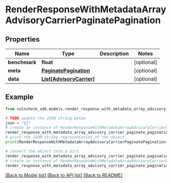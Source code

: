 # RenderResponseWithMetadataArrayAdvisoryCarrierPaginatePagination


## Properties

Name | Type | Description | Notes
------------ | ------------- | ------------- | -------------
**benchmark** | **float** |  | [optional] 
**meta** | [**PaginatePagination**](PaginatePagination.md) |  | [optional] 
**data** | [**List[AdvisoryCarrier]**](AdvisoryCarrier.md) |  | [optional] 

## Example

```python
from vulncheck_sdk.models.render_response_with_metadata_array_advisory_carrier_paginate_pagination import RenderResponseWithMetadataArrayAdvisoryCarrierPaginatePagination

# TODO update the JSON string below
json = "{}"
# create an instance of RenderResponseWithMetadataArrayAdvisoryCarrierPaginatePagination from a JSON string
render_response_with_metadata_array_advisory_carrier_paginate_pagination_instance = RenderResponseWithMetadataArrayAdvisoryCarrierPaginatePagination.from_json(json)
# print the JSON string representation of the object
print(RenderResponseWithMetadataArrayAdvisoryCarrierPaginatePagination.to_json())

# convert the object into a dict
render_response_with_metadata_array_advisory_carrier_paginate_pagination_dict = render_response_with_metadata_array_advisory_carrier_paginate_pagination_instance.to_dict()
# create an instance of RenderResponseWithMetadataArrayAdvisoryCarrierPaginatePagination from a dict
render_response_with_metadata_array_advisory_carrier_paginate_pagination_from_dict = RenderResponseWithMetadataArrayAdvisoryCarrierPaginatePagination.from_dict(render_response_with_metadata_array_advisory_carrier_paginate_pagination_dict)
```
[[Back to Model list]](../README.md#documentation-for-models) [[Back to API list]](../README.md#documentation-for-api-endpoints) [[Back to README]](../README.md)


